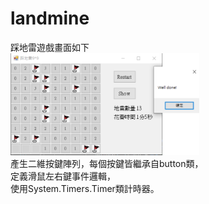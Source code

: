 # landmine
踩地雷遊戲畫面如下  
<img src="https://github.com/wahaha829/landmine/blob/master/%E8%B8%A9%E5%9C%B0%E9%9B%B7.png" width="60%" height="60%">  
產生二維按鍵陣列，每個按鍵皆繼承自button類，  
定義滑鼠左右鍵事件邏輯，  
使用System.Timers.Timer類計時器。
